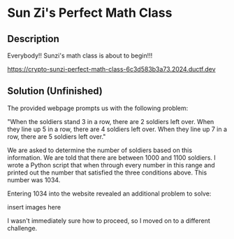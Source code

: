 # Sun Zi's Perfect Math Class

## Description

Everybody!! Sunzi's math class is about to begin!!!

https://crypto-sunzi-perfect-math-class-6c3d583b3a73.2024.ductf.dev

## Solution (Unfinished)

The provided webpage prompts us with the following problem:

"When the soldiers stand 3 in a row, there are 2 soldiers left over.
When they line up 5 in a row, there are 4 soldiers left over.
When they line up 7 in a row, there are 5 soldiers left over."

We are asked to determine the number of soldiers based on this information. We are told
that there are between 1000 and 1100 soldiers. I wrote a Python script that when through every
number in this range and printed out the number that satisfied the three conditions above. This number
was 1034.

Entering 1034 into the website revealed an additional problem to solve:

insert images here

I wasn't immediately sure how to proceed, so I moved on to a different challenge.
